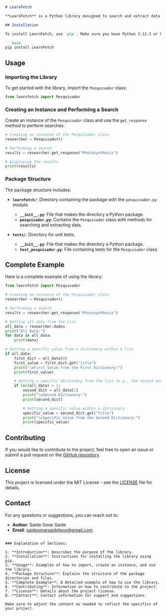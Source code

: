  ```markdown
# LearnFetch

**LearnFetch** is a Python library designed to search and extract data from the 'Toda Matéria' website. It is useful for accessing information from articles and educational content programmatically.

## Installation

To install LearnFetch, use `pip`. Make sure you have Python 3.12.3 or higher installed.

```bash
pip install LearnFetch
```

## Usage

### Importing the Library

To get started with the library, import the `Pesquisador` class:

```python
from learnfetch import Pesquisador
```

### Creating an Instance and Performing a Search

Create an instance of the `Pesquisador` class and use the `get_response` method to perform searches:

```python
# Creating an instance of the Pesquisador class
researcher = Pesquisador()

# Performing a search
results = researcher.get_response("Photosynthesis")

# Displaying the results
print(results)
```

### Package Structure

The package structure includes:

- **`learnfetch/`**: Directory containing the package with the `pesquisador.py` module.
  - **`__init__.py`**: File that makes the directory a Python package.
  - **`pesquisador.py`**: Contains the `Pesquisador` class with methods for searching and extracting data.

- **`tests/`**: Directory for unit tests.
  - **`__init__.py`**: File that makes the directory a Python package.
  - **`test_pesquisador.py`**: File containing tests for the `Pesquisador` class.

## Complete Example

Here is a complete example of using the library:

```python
from learnfetch import Pesquisador

# Creating an instance of the Pesquisador class
researcher = Pesquisador()

# Performing a search
results = researcher.get_response("Photosynthesis")

# Getting all data from the list
all_data = researcher.dados
print("All Data:")
for data in all_data:
    print(data)

# Getting a specific value from a dictionary within a list
if all_data:
    first_dict = all_data[0]
    first_value = first_dict.get("title")
    print("\nFirst Value from the First Dictionary:")
    print(first_value)

    # Getting a specific dictionary from the list (e.g., the second one)
    if len(all_data) > 1:
        second_dict = all_data[1]
        print("\nSecond Dictionary:")
        print(second_dict)

        # Getting a specific value within a dictionary
        specific_value = second_dict.get("title")
        print("\nSpecific Value from the Second Dictionary:")
        print(specific_value)
```

## Contributing

If you would like to contribute to the project, feel free to open an issue or submit a pull request on the [GitHub repository](https://github.com/SaideOmaer1240/LearnFetch).

## License

This project is licensed under the MIT License - see the [LICENSE](LICENSE) file for details.

## Contact

For any questions or suggestions, you can reach out to:

- **Author**: Saíde Omar Saíde
- **Email**: saideomarsaideleon@gmail.com
```

### Explanation of Sections:

1. **Introduction**: Describes the purpose of the library.
2. **Installation**: Instructions for installing the library using pip.
3. **Usage**: Examples of how to import, create an instance, and use the library.
4. **Package Structure**: Explains the structure of the package directories and files.
5. **Complete Example**: A detailed example of how to use the library.
6. **Contributing**: Information on how to contribute to the project.
7. **License**: Details about the project license.
8. **Contact**: Contact information for support and suggestions.

Make sure to adjust the content as needed to reflect the specifics of your project.